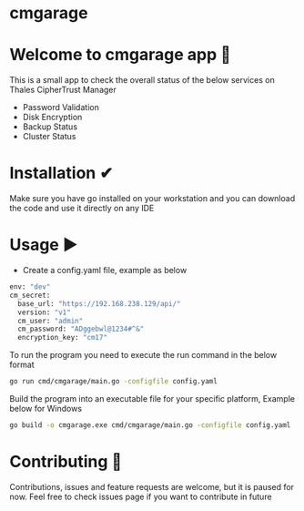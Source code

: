 # cmgarage
# Welcome to cmgarage app 👋
This is a small app to check the overall status of the below services on Thales CipherTrust Manager
- Password Validation
- Disk Encryption
- Backup Status
- Cluster Status

# Installation ✔
Make sure you have go installed on your workstation and you can download the code and use it directly on any IDE

# Usage ▶
* Create a config.yaml file, example as below
```bash
env: "dev"
cm_secret:
  base_url: "https://192.168.238.129/api/"
  version: "v1"
  cm_user: "admin"
  cm_password: "ADggebwl@1234#^&"
  encryption_key: "cm17"
```
To run the program you need to execute the run command in the below format
```bash
go run cmd/cmgarage/main.go -configfile config.yaml
```
Build the program into an executable file for your specific platform, Example below for Windows
```bash
go build -o cmgarage.exe cmd/cmgarage/main.go -configfile config.yaml
```

# Contributing 🤝
Contributions, issues and feature requests are welcome, but it is paused for now.
Feel free to check issues page if you want to contribute in future
